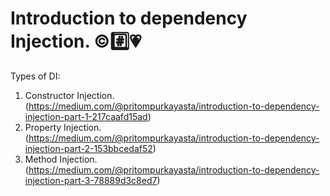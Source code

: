 # Introduction to dependency Injection. ©#️⃣💗
Types of DI: 
1. Constructor Injection. (https://medium.com/@pritompurkayasta/introduction-to-dependency-injection-part-1-217caafd15ad)
2. Property Injection. (https://medium.com/@pritompurkayasta/introduction-to-dependency-injection-part-2-153bbcedaf52)
3. Method Injection. (https://medium.com/@pritompurkayasta/introduction-to-dependency-injection-part-3-78889d3c8ed7)
